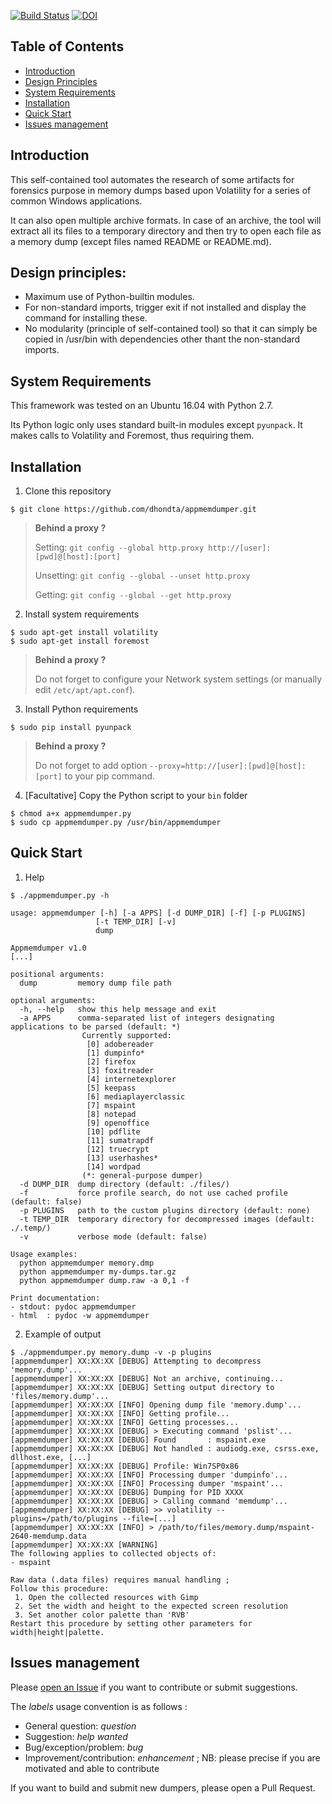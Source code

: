[![Build Status](https://travis-ci.org/dhondta/AppmemDumper.svg?branch=master)](https://travis-ci.org/dhondta/AppmemDumper)
[![DOI](https://zenodo.org/badge/DOI/10.5281/zenodo.804958.svg)](https://doi.org/10.5281/zenodo.804958)


## Table of Contents

   * [Introduction](#introduction)
   * [Design Principles](#design-principles)
   * [System Requirements](#system-requirements)
   * [Installation](#installation)
   * [Quick Start](#quick-start)
   * [Issues management](#issues-management)


## Introduction

This self-contained tool automates the research of some artifacts for forensics purpose in memory dumps based upon Volatility for a series of common Windows applications.

It can also open multiple archive formats. In case of an archive, the tool will extract all its files to a temporary directory and then try to open each file as a memory dump (except files named README or README.md).


## Design principles:

- Maximum use of Python-builtin modules.
- For non-standard imports, trigger exit if not installed and display the command for installing these.
- No modularity (principle of self-contained tool) so that it can simply be copied in /usr/bin with dependencies other thant the non-standard imports.


## System Requirements

This framework was tested on an Ubuntu 16.04 with Python 2.7.

Its Python logic only uses standard built-in modules except `pyunpack`. It makes calls to Volatility and Foremost, thus requiring them.


## Installation

1. Clone this repository

 ```session
 $ git clone https://github.com/dhondta/appmemdumper.git
 ```
 
 > **Behind a proxy ?**
 > 
 > Setting: `git config --global http.proxy http://[user]:[pwd]@[host]:[port]`
 > 
 > Unsetting: `git config --global --unset http.proxy`
 > 
 > Getting: `git config --global --get http.proxy`

2. Install system requirements

 ```session
 $ sudo apt-get install volatility
 $ sudo apt-get install foremost
 ```

 > **Behind a proxy ?**
 > 
 > Do not forget to configure your Network system settings (or manually edit `/etc/apt/apt.conf`).
 
3. Install Python requirements

 ```session
 $ sudo pip install pyunpack
 ```

 > **Behind a proxy ?**
 > 
 > Do not forget to add option `--proxy=http://[user]:[pwd]@[host]:[port]` to your pip command.
 
4. [Facultative] Copy the Python script to your `bin` folder

 ```session
 $ chmod a+x appmemdumper.py
 $ sudo cp appmemdumper.py /usr/bin/appmemdumper
 ```


## Quick Start

1. Help

 ```session
 $ ./appmemdumper.py -h
 
 usage: appmemdumper [-h] [-a APPS] [-d DUMP_DIR] [-f] [-p PLUGINS]
                    [-t TEMP_DIR] [-v]
                    dump

 Appmemdumper v1.0
 [...]

 positional arguments:
   dump         memory dump file path

 optional arguments:
   -h, --help   show this help message and exit
   -a APPS      comma-separated list of integers designating applications to be parsed (default: *)
                 Currently supported: 
                  [0] adobereader
                  [1] dumpinfo*
                  [2] firefox
                  [3] foxitreader
                  [4] internetexplorer
                  [5] keepass
                  [6] mediaplayerclassic
                  [7] mspaint
                  [8] notepad
                  [9] openoffice
                  [10] pdflite
                  [11] sumatrapdf
                  [12] truecrypt
                  [13] userhashes*
                  [14] wordpad
                 (*: general-purpose dumper)
   -d DUMP_DIR  dump directory (default: ./files/)
   -f           force profile search, do not use cached profile (default: false)
   -p PLUGINS   path to the custom plugins directory (default: none)
   -t TEMP_DIR  temporary directory for decompressed images (default: ./.temp/)
   -v           verbose mode (default: false)

 Usage examples:
   python appmemdumper memory.dmp
   python appmemdumper my-dumps.tar.gz
   python appmemdumper dump.raw -a 0,1 -f

 Print documentation:
 - stdout: pydoc appmemdumper
 - html  : pydoc -w appmemdumper
 
 ```
 
2. Example of output

 ```session
 $ ./appmemdumper.py memory.dump -v -p plugins
 [appmemdumper] XX:XX:XX [DEBUG] Attempting to decompress 'memory.dump'...
 [appmemdumper] XX:XX:XX [DEBUG] Not an archive, continuing...
 [appmemdumper] XX:XX:XX [DEBUG] Setting output directory to 'files/memory.dump'...
 [appmemdumper] XX:XX:XX [INFO] Opening dump file 'memory.dump'...
 [appmemdumper] XX:XX:XX [INFO] Getting profile...
 [appmemdumper] XX:XX:XX [INFO] Getting processes...
 [appmemdumper] XX:XX:XX [DEBUG] > Executing command 'pslist'...
 [appmemdumper] XX:XX:XX [DEBUG] Found       : mspaint.exe
 [appmemdumper] XX:XX:XX [DEBUG] Not handled : audiodg.exe, csrss.exe, dllhost.exe, [...]
 [appmemdumper] XX:XX:XX [DEBUG] Profile: Win7SP0x86
 [appmemdumper] XX:XX:XX [INFO] Processing dumper 'dumpinfo'...
 [appmemdumper] XX:XX:XX [INFO] Processing dumper 'mspaint'...
 [appmemdumper] XX:XX:XX [DEBUG] Dumping for PID XXXX
 [appmemdumper] XX:XX:XX [DEBUG] > Calling command 'memdump'...
 [appmemdumper] XX:XX:XX [DEBUG] >> volatility --plugins=/path/to/plugins --file=[...]
 [appmemdumper] XX:XX:XX [INFO] > /path/to/files/memory.dump/mspaint-2640-memdump.data
 [appmemdumper] XX:XX:XX [WARNING] 
 The following applies to collected objects of:
 - mspaint
 
 Raw data (.data files) requires manual handling ;
 Follow this procedure:
  1. Open the collected resources with Gimp
  2. Set the width and height to the expected screen resolution
  3. Set another color palette than 'RVB'
 Restart this procedure by setting other parameters for width|height|palette.

 ```


## Issues management

Please [open an Issue](https://github.com/dhondta/appmemdumper/issues/new) if you want to contribute or submit suggestions. 

The *labels* usage convention is as follows :
 - General question: *question*
 - Suggestion: *help wanted*
 - Bug/exception/problem: *bug*
 - Improvement/contribution: *enhancement* ; NB: please precise if you are motivated and able to contribute

If you want to build and submit new dumpers, please open a Pull Request.
